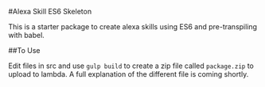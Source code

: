 #Alexa Skill ES6 Skeleton

This is a starter package to create alexa skills using ES6 and pre-transpiling with babel.

##To Use

Edit files in src and use `gulp build` to create a zip file called `package.zip` to upload to lambda. A full explanation of the different file is coming shortly.